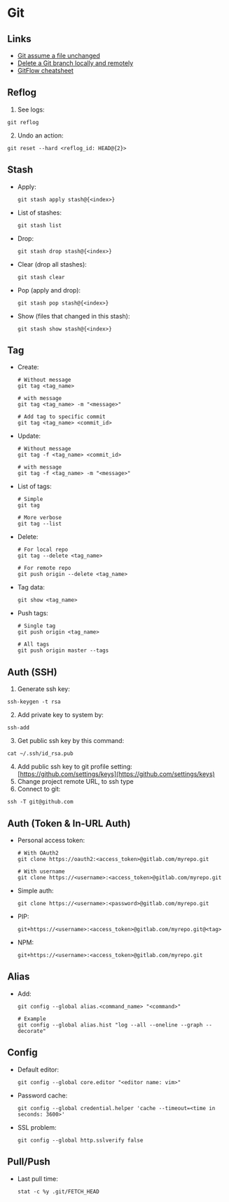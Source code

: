 # Git

## Links

- [Git assume a file unchanged](https://stackoverflow.com/a/10881296)
- [Delete a Git branch locally and remotely](https://stackoverflow.com/questions/2003505/how-do-i-delete-a-git-branch-locally-and-remotely/2003515#2003515)
- [GitFlow cheatsheet](https://danielkummer.github.io/git-flow-cheatsheet/)

## Reflog

1. See logs:

  ```shell
  git reflog
  ```

2. Undo an action:

  ```shell
  git reset --hard <reflog_id: HEAD@{2}>
  ```

## Stash

- Apply:

  ```shell
  git stash apply stash@{<index>}
  ```

- List of stashes:

  ```shell
  git stash list
  ```

- Drop:

  ```shell
  git stash drop stash@{<index>}
  ```

- Clear (drop all stashes):

  ```shell
  git stash clear
  ```

- Pop (apply and drop):

  ```shell
  git stash pop stash@{<index>}
  ```

- Show (files that changed in this stash):

  ```shell
  git stash show stash@{<index>}
  ```

## Tag

- Create:

  ```shell
  # Without message
  git tag <tag_name>

  # with message
  git tag <tag_name> -m "<message>"

  # Add tag to specific commit
  git tag <tag_name> <commit_id>
  ```

- Update:

  ```shell
  # Without message
  git tag -f <tag_name> <commit_id>

  # with message
  git tag -f <tag_name> -m "<message>"
  ```

- List of tags:

  ```shell
  # Simple
  git tag

  # More verbose
  git tag --list
  ```

- Delete:

  ```shell
  # For local repo
  git tag --delete <tag_name>

  # For remote repo
  git push origin --delete <tag_name>
  ```

- Tag data:

  ```shell
  git show <tag_name>
  ```

- Push tags:

  ```shell
  # Single tag
  git push origin <tag_name>

  # All tags
  git push origin master --tags
  ```

## Auth (SSH)

1. Generate ssh key:

  ```shell
  ssh-keygen -t rsa
  ```

2. Add private key to system by:

  ```shell
  ssh-add
  ```

3. Get public ssh key by this command:

  ```shell
  cat ~/.ssh/id_rsa.pub
  ```

4. Add public ssh key to git profile setting: [https://github.com/settings/keys](https://github.com/settings/keys)
5. Change project remote URL, to ssh type
6. Connect to git:

  ```shell
  ssh -T git@github.com
  ```

## Auth (Token & In-URL Auth)

- Personal access token:

  ```shell
  # With OAuth2
  git clone https://oauth2:<access_token>@gitlab.com/myrepo.git

  # With username
  git clone https://<username>:<access_token>@gitlab.com/myrepo.git
  ```

- Simple auth:

  ```shell
  git clone https://<username>:<password>@gitlab.com/myrepo.git
  ```

- PIP:

  ```text
  git+https://<username>:<access_token>@gitlab.com/myrepo.git@<tag>
  ```

- NPM:

  ```text
  git+https://<username>:<access_token>@gitlab.com/myrepo.git
  ```

## Alias

- Add:

  ```shell
  git config --global alias.<command_name> "<command>"

  # Example
  git config --global alias.hist "log --all --oneline --graph --decorate"
  ```

## Config

- Default editor:

  ```shell
  git config --global core.editor "<editor name: vim>"
  ```

- Password cache:

  ```shell
  git config --global credential.helper 'cache --timeout=<time in seconds: 3600>'
  ```

- SSL problem:

  ```shell
  git config --global http.sslverify false
  ```

## Pull/Push

- Last pull time:

  ```shell
  stat -c %y .git/FETCH_HEAD
  ```
